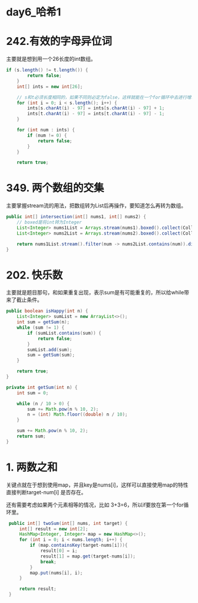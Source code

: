 # day6_哈希1

# 242.有效的字母异位词

主要就是想到用一个26长度的int数组。

```java
if (s.length() != t.length()) {
        return false;
    }
    int[] ints = new int[26];

    // s和t必须长度相同的，如果不同则必定为false，这样就能在一个for循环中去进行增减
    for (int i = 0; i < s.length(); i++) {
        ints[s.charAt(i) - 97] = ints[s.charAt(i) - 97] + 1;
        ints[t.charAt(i) - 97] = ints[t.charAt(i) - 97] - 1;
    }

    for (int num : ints) {
        if (num != 0) {
            return false;
        }
    }

    return true;
```

# 349. 两个数组的交集

主要掌握stream流的用法，把数组转为List后再操作，要知道怎么再转为数组。

```java
public int[] intersection(int[] nums1, int[] nums2) {
    // boxed是将int转为Integer
    List<Integer> nums1List = Arrays.stream(nums1).boxed().collect(Collectors.toList());
    List<Integer> nums2List = Arrays.stream(nums2).boxed().collect(Collectors.toList());

    return nums1List.stream().filter(num -> nums2List.contains(num)).distinct().mapToInt(Integer::intValue).toArray();
}
```

# 202. 快乐数

主要就是题目那句，和如果重复出现，表示sum是有可能重复的，所以给while带来了截止条件。

```java
public boolean isHappy(int n) {
    List<Integer> sumList = new ArrayList<>();
    int sum = getSum(n);
    while (sum != 1) {
        if (sumList.contains(sum)) {
            return false;
        }
        sumList.add(sum);
        sum = getSum(sum);
    }

    return true;
}

private int getSum(int n) {
    int sum = 0;

    while (n / 10 > 0) {
        sum += Math.pow(n % 10, 2);
        n = (int) Math.floor((double) n / 10);
    }

    sum += Math.pow(n % 10, 2);
    return sum;
}
```

# 1. 两数之和

关键点就在于想到使用map，并且key是nums[i]，这样可以直接使用map的特性直接判断target-num[i] 是否存在。

还有需要考虑如果两个元素相等的情况，比如 3+3=6，所以if要放在第一个for循环里。

```java
 public int[] twoSum(int[] nums, int target) {
     int[] result = new int[2];
     HashMap<Integer, Integer> map = new HashMap<>();
     for (int i = 0; i < nums.length; i++) {
         if (map.containsKey(target-nums[i])){
             result[0] = i;
             result[1] = map.get(target-nums[i]);
             break;
         }
         map.put(nums[i], i);
     }

     return result;
 }
```

